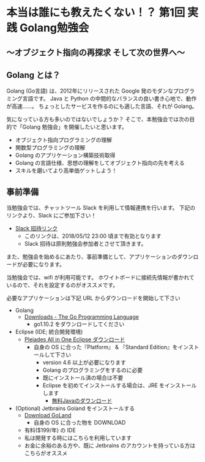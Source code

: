 # 本当は誰にも教えたくない！？ 第1回 実践 Golang勉強会
## 〜オブジェクト指向の再探求 そして次の世界へ〜

## Golang とは？
Golang (Go言語) は、2012年にリリースされた Google 発のモダンなプログラミング言語です。
Java と Python の中間的なバランスの良い書き心地で、動作が高速……。
ちょっとしたサービスを作るのにも適した言語、それが Golang。

気になっている方も多いのではないでしょうか？
そこで、本勉強会では次の目的で「Golang 勉強会」を開催したいと思います。

- オブジェクト指向プログラミングの理解
- 関数型プログラミングの理解
- Golang のアプリケーション構築技術取得
- Golang の言語仕様、思想の理解をしてオブジェクト指向の先を考える
- スキルを磨いてより高単価ゲットしよう！

## 事前準備
当勉強会では、チャットツール Slack を利用して情報連携を行います。
下記のリンクより、Slack にご参加下さい！
- [Slack 招待リンク](https://join.slack.com/t/akline-learn-golang/shared_invite/enQtMzYzMjAwNjU3NjA2LTAyOTA5NGE0NTQyY2UyN2VkOTU1MmNjODNiMGE0ZDM0OTUyYzlkNGU4NmNjYWY3MzNkNGJlNjc5YzQ2NzkwNGU)
  - このリンクは、2018/05/12 23:00 頃まで有効となります
  - Slack 招待は原則勉強会参加者とさせて頂きます。

また、勉強会を始めるにあたり、事前準備として、アプリケーションのダウンロードが必要になります。

当勉強会では、wifi が利用可能です。
ホワイトボードに接続先情報が書かれているので、それを設定するのがオススメです。

必要なアプリケーションは下記 URL からダウンロードを開始して下さい

- Golang
  - [Downloads - The Go Programming Language](https://golang.org/dl/)
    - go1.10.2 をダウンロードしてください
- Eclipse (IDE; 統合開発環境) 
  - [Pleiades All in One Eclipse ダウンロード](http://mergedoc.osdn.jp/)
    - 自身の OS に合った『Platform』 & 『Standard Edition』をインストールして下さい
      - version 4.6 以上が必要になります
      - Golang のプログラミングをするのに必要
      - 既にインストール済の場合は不要
      - Eclipse を初めてインストールする場合は、JRE をインストールします
        - [無料Javaのダウンロード](https://www.java.com/ja/download/)
- (Optional) Jetbrains Goland をインストールする
  - [Download GoLand](https://www.jetbrains.com/go/download/#section=mac)
    - 自身の OS に合った物を DOWNLOAD
  - 有料($199/年) の IDE
  - 私は開発する時にはこちらを利用しています
  - お金に余裕のある方や、既に Jetbrains のアカウントを持っている方はこちらがオススメ



